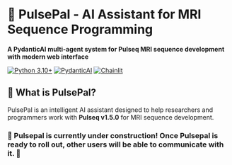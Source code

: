 # 🔬 PulsePal - AI Assistant for MRI Sequence Programming

**A PydanticAI multi-agent system for Pulseq MRI sequence development with modern web interface**

[![Python 3.10+](https://img.shields.io/badge/python-3.10+-blue.svg)](https://www.python.org/downloads/)
[![PydanticAI](https://img.shields.io/badge/PydanticAI-latest-green.svg)](https://ai.pydantic.dev/)
[![Chainlit](https://img.shields.io/badge/Chainlit-2.6.3-orange.svg)](https://chainlit.io/)

## 🚀 What is PulsePal?

PulsePal is an intelligent AI assistant designed to help researchers and programmers work with **Pulseq v1.5.0** for MRI sequence development. 

### 🚧 Pulsepal is currently under construction! Once Pulsepal is ready to roll out, other users will be able to communicate with it. 🚧
